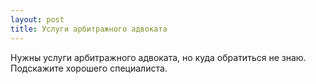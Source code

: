 ```yaml
---
layout: post 
title: Услуги арбитражного адвоката 
--- 
```

Нужны услуги арбитражного адвоката, но куда обратиться не знаю. Подскажите хорошего специалиста.
